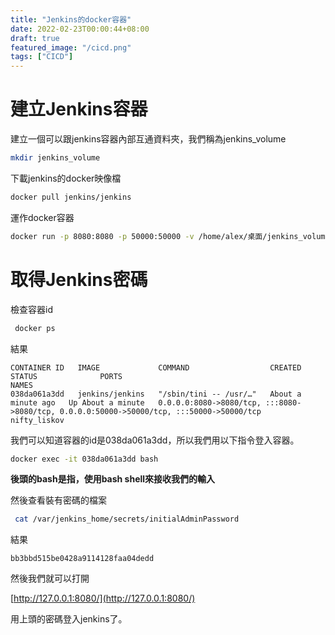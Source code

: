 ```yaml
---
title: "Jenkins的docker容器"
date: 2022-02-23T00:00:44+08:00
draft: true
featured_image: "/cicd.png"
tags: ["CICD"]
---
```


# 建立Jenkins容器

建立一個可以跟jenkins容器內部互通資料夾，我們稱為jenkins_volume

```bash
mkdir jenkins_volume
```

下載jenkins的docker映像檔

```bash
docker pull jenkins/jenkins
```

運作docker容器

```bash
docker run -p 8080:8080 -p 50000:50000 -v /home/alex/桌面/jenkins_volume:/jenkins_volume jenkins/jenkins
```

# 取得Jenkins密碼

檢查容器id

```bash
 docker ps
```

結果

```
CONTAINER ID   IMAGE             COMMAND                  CREATED              STATUS              PORTS                                                                                      NAMES
038da061a3dd   jenkins/jenkins   "/sbin/tini -- /usr/…"   About a minute ago   Up About a minute   0.0.0.0:8080->8080/tcp, :::8080->8080/tcp, 0.0.0.0:50000->50000/tcp, :::50000->50000/tcp   nifty_liskov
```

我們可以知道容器的id是038da061a3dd，所以我們用以下指令登入容器。

```bash
docker exec -it 038da061a3dd bash
```

**後頭的bash是指，使用bash shell來接收我們的輸入**

然後查看裝有密碼的檔案

```bash
 cat /var/jenkins_home/secrets/initialAdminPassword
```

結果

```
bb3bbd515be0428a9114128faa04dedd
```

然後我們就可以打開

[http://127.0.0.1:8080/](http://127.0.0.1:8080/)

用上頭的密碼登入jenkins了。